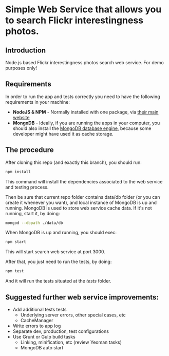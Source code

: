 # Simple Web Service that allows you to search Flickr interestingness photos.

## Introduction

Node.js based Flickr interestingness photos search web service. For demo purposes only!

## Requirements

In order to run the app and tests correctly you need to have the following requirements in your machine:

  - __NodeJS & NPM__ - Normally installed with one package, via [their main website](http://nodejs.org)
  - __MongoDB__ - Ideally, if you are running the apps in your computer, you should also install the [MongoDB database engine](https://www.mongodb.org/), because some developer might have used it as cache storage.

## The procedure

After cloning this repo (and exactly this branch), you should run:

```bash
npm install
```

This command will install the dependencies associated to the web service and testing process.

Then be sure that current repo folder contains data/db folder (or you can create it whenever you want), and local instance of MongoDB is up and running. MongoDB is used to store web service cache data. If it's not running, start it, by doing:

```bash
mongod --dbpath ./data/db
```

When MongoDB is up and running, you should exec:

```bash
npm start
```

This will start search web service at port 3000.

After that, you just need to run the tests, by doing:

```bash
npm test
```

And it will run the tests situated at the _tests_ folder.

## Suggested further web service improvements:
  - Add additional tests tests
    - Underlying server errors, other special cases, etc
    - CacheManager
  - Write errors to app log
  - Separate dev, production, test configurations
  - Use Grunt or Gulp build tasks
    - Linking, minification, etc (review Yeoman tasks)
    - MongoDB auto start
